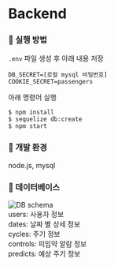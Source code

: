 # Backend

### 📍 실행 방법
`.env` 파일 생성 후 아래 내용 저장
```
DB_SECRET=[로컬 mysql 비밀번호]
COOKIE_SECRET=passengers
```
아래 명령어 실행
```
$ npm install
$ sequelize db:create
$ npm start
```

### 📍 개발 환경
 node.js, mysql

### 📍 데이터베이스
![DB schema](https://user-images.githubusercontent.com/62373386/101015079-2e27ba00-35aa-11eb-8e01-7b900d0019aa.png)
<br/>
users: 사용자 정보
<br/>
dates: 날짜 별 상세 정보
<br/>
cycles: 주기 정보
<br/>
controls: 피임약 알람 정보
<br/>
predicts: 예상 주기 정보


